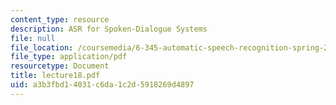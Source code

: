 ```yaml
---
content_type: resource
description: ASR for Spoken-Dialogue Systems
file: null
file_location: /coursemedia/6-345-automatic-speech-recognition-spring-2003/a3b3fbd14031c6da1c2d5918269d4897_lecture18.pdf
file_type: application/pdf
resourcetype: Document
title: lecture18.pdf
uid: a3b3fbd1-4031-c6da-1c2d-5918269d4897
---
```

